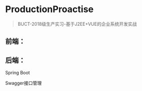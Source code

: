 # ProductionProactise

> BUCT-2018级生产实习-基于J2EE+VUE的企业系统开发实战

## 前端：



## 后端：

Spring Boot

Swagger接口管理

